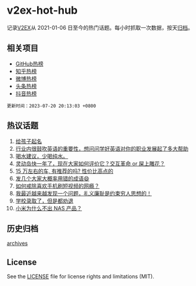 # v2ex-hot-hub

 记录[V2EX](https://www.v2ex.com/)从 2021-01-06 日至今的热门话题。每小时抓取一次数据，按天[归档](archives)。
 
 ## 相关项目

- [GitHub热榜](https://github.com/lonnyzhang423/github-hot-hub)
- [知乎热榜](https://github.com/lonnyzhang423/zhihu-hot-hub)
- [微博热榜](https://github.com/lonnyzhang423/weibo-hot-hub)
- [头条热榜](https://github.com/lonnyzhang423/toutiao-hot-hub)
- [抖音热榜](https://github.com/lonnyzhang423/douyin-hot-hub)


 `更新时间：2023-07-20 20:13:03 +0800`

## 热议话题

1. [给孩子起名](https://www.v2ex.com/t/958173)
1. [行业内很鼓吹英语的重要性，想问问学好英语对你的职业发展起了多大帮助](https://www.v2ex.com/t/958207)
1. [喝水建议，少喝纯水。](https://www.v2ex.com/t/958168)
1. [灵动岛快一年了，现在大家如何评价它？交互革命 or 屎上雕花？](https://www.v2ex.com/t/958208)
1. [15 万左右的车, 有推荐的吗? 性价比高点的](https://www.v2ex.com/t/958192)
1. [发几个大家大概率用错的成语😄](https://www.v2ex.com/t/958300)
1. [如何戒除喜欢手机刷短视频的网瘾？](https://www.v2ex.com/t/958161)
1. [我最近越来越发现一个问题，礼义廉耻是约束穷人思想的！](https://www.v2ex.com/t/958251)
1. [学校录取了，但是都劝退](https://www.v2ex.com/t/958242)
1. [小米为什么不出 NAS 产品？](https://www.v2ex.com/t/958281)

## 历史归档

[archives](archives)

## License

See the [LICENSE](LICENSE) file for license rights and limitations (MIT).

